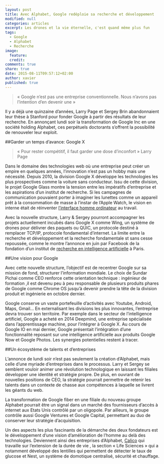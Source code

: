 ```yaml
---
layout: post
title: Avec Alphabet, Google redéploie sa recherche et développement
modified: null
categories: articles
excerpt: Les drones et la vie éternelle, c'est quand même plus fun
tags:
  - Google
  - Alphabet
  - Recherche
image:
  feature: 
  credit: 
comments: true
share: true
date: 2015-08-11T09:57:12+02:00
author: xavier
published: true 
---
```


> « Google n’est pas une entreprise conventionnelle. Nous n’avons pas l’intention d’en devenir une »

Il y a déjà une quinzaine d’années, Larry Page et Sergey Brin abandonnaient leur thèse à Stanford pour fonder Google à partir des résultats de leur recherche. En annonçant lundi soir la transformation de Google Inc en une société holding Alphabet, ces perpétuels doctorants s’offrent la possibilité de renouveler leur exploit.

##Garder un temps d’avance: Google X

 >« Pour rester compétitif, il faut garder une dose d’inconfort » Larry Page

Dans le domaine des technologies web où une entreprise peut créer un empire en quelques années, l’innovation n’est pas un hobby mais une nécessité. Depuis 2010, la division Google X développe les technologies les plus prospectives comme la voiture sans conducteur. 
Issu de cette division, le projet Google Glass montre la tension entre les impératifs d’entreprise et les aspirations d’un institut de recherche. Si les campagnes de communication pouvaient porter à  imaginer les lunettes comme un appareil prêt à la consommation de masse à l’instar de l’Apple Watch, le vision en interne était de réinventer [l’interface homme ordinateur](http://www.france-science.org/Google-Glass-demonstration-et.html) au travail. 

Avec la nouvelle structure, Larry & Sergey pourront accompagner les projets actuellement incubés dans Google X comme Wing, un système de drones pour délivrer des paquets ou QUIC, un protocole destiné à remplacer TCP/IP, protocole fondamental d’internet.  La limite entre la recherche et développement et la recherche fondamentale st sans cesse repoussée, comme le montre l’annonce en juin par Facebook de la fondation d’un institut de [recherche en intelligence artificielle](http://newsroom.fb.com/news/2015/06/introducing-facebook-ai-research-paris/) à Paris. 

##Une vision pour Google

Avec cette nouvelle structure, l’objectif est de recentrer Google sur sa mission de fond, structurer l’information mondiale.  Le choix de Sundar Pichai comme CEO renforce cette orientation technique :  ingénieur de formation ,il est devenu peu à peu responsable de plusieurs produits phares de Google comme Chrome OS jusqu’à devenir prendre la tête de la division produit et ingénierie en octobre dernier.

Google conserve un vaste portefeuille d’activités avec Youtube, Android, Maps, Gmail… En externalisant les divisions les plus innovantes, l’entreprise devra trouver son territoire. Par exemple dans le secteur de l’intelligence artificiel, Google a acheté en 2014 Deepmind, une entreprise spécialisée dans l’apprentissage machine, pour l’intégrer à Google X. Au cours de Google IO en mai dernier,  Google présentait l’intégration d’une fonctionnalité  reposant sur une intelligence artificielle aux produits Google Now et Google Photos. Les synergies potentielles restent à tracer.

##Un écosystème de talents et d’entreprises

L’annonce de lundi soir n’est pas seulement la création d’Alphabet, mais celle d’une myriade d’entreprises dans le processus. Larry et Sergey se semblent vouloir  animer une révolution technologique en laissant les filiales développer une identité et stratégie propre. De plus, en ouvrant de nouvelles positions de CEO, la stratégie pourrait permettre de retenir les talents dans un contexte de chasse aux compétences à laquelle se livrent les géants du web.

La transformation de Google fiber en une filiale du nouveau groupe Alphabet pourrait être un signal dans un marché des fournisseurs d’accès à internet aux Etats Unis contrôlé par un oligopole. Par ailleurs,  le groupe contrôle aussi Google Ventures et Google Capital, permettant au duo de conserver leur stratégie d’acquisition. 

Un des aspects les plus fascinants de la démarche des deux fondateurs est le développement d’une vision d’amélioration de l’homme au delà des technologies.  Deviennent ainsi des entreprises d’Alphabet, [Calico](http://techcrunch.com/2013/09/19/wtf-is-calico-and-why-does-google-think-its-mysterious-new-company-can-defy-aging/) qui travaille sur l’extension de la durée de vie , la section « Life Sciences » qui a notamment développé des lentilles qui permettent de détecter le taux de glucose et Nest, un système de domotique centralisé, sécurité et chauffage.


